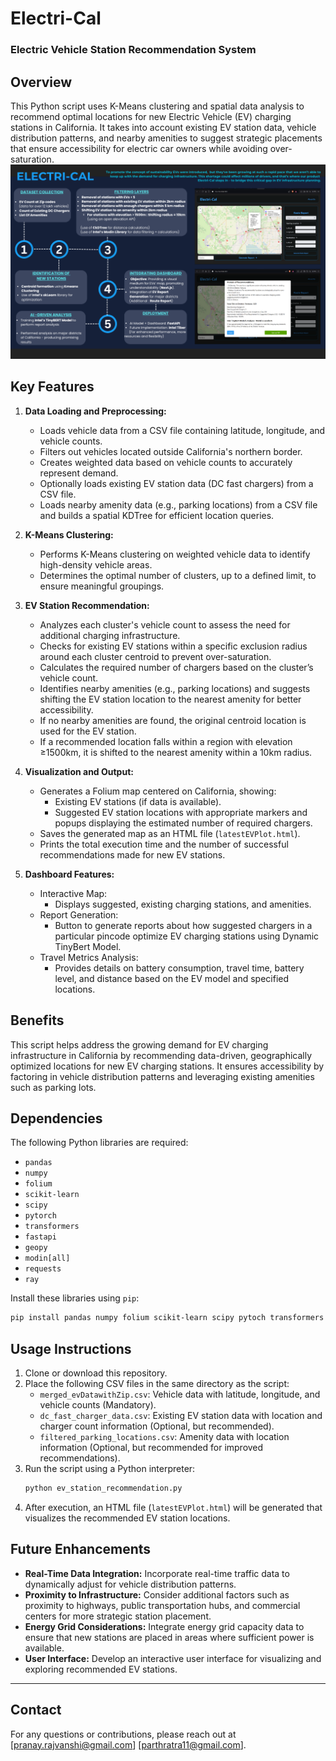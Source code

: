 # Electri-Cal 
### Electric Vehicle Station Recommendation System

## Overview
This Python script uses K-Means clustering and spatial data analysis to recommend optimal locations for new Electric Vehicle (EV) charging stations in California. It takes into account existing EV station data, vehicle distribution patterns, and nearby amenities to suggest strategic placements that ensure accessibility for electric car owners while avoiding over-saturation.
![Electri-Cal Architeture](Architecture/ElectriCal_Architecture.png)

## Key Features
1. **Data Loading and Preprocessing:**
   - Loads vehicle data from a CSV file containing latitude, longitude, and vehicle counts.
   - Filters out vehicles located outside California's northern border.
   - Creates weighted data based on vehicle counts to accurately represent demand.
   - Optionally loads existing EV station data (DC fast chargers) from a CSV file.
   - Loads nearby amenity data (e.g., parking locations) from a CSV file and builds a spatial KDTree for efficient location queries.

2. **K-Means Clustering:**
   - Performs K-Means clustering on weighted vehicle data to identify high-density vehicle areas.
   - Determines the optimal number of clusters, up to a defined limit, to ensure meaningful groupings.
   
3. **EV Station Recommendation:**
   - Analyzes each cluster's vehicle count to assess the need for additional charging infrastructure.
   - Checks for existing EV stations within a specific exclusion radius around each cluster centroid to prevent over-saturation.
   - Calculates the required number of chargers based on the cluster’s vehicle count.
   - Identifies nearby amenities (e.g., parking locations) and suggests shifting the EV station location to the nearest amenity for better accessibility.
   - If no nearby amenities are found, the original centroid location is used for the EV station.
   - If a recommended location falls within a region with elevation ≥1500km, it is shifted to the nearest amenity within a 10km radius.

4. **Visualization and Output:**
   - Generates a Folium map centered on California, showing:
     - Existing EV stations (if data is available).
     - Suggested EV station locations with appropriate markers and popups displaying the estimated number of required chargers.
   - Saves the generated map as an HTML file (`latestEVPlot.html`).
   - Prints the total execution time and the number of successful recommendations made for new EV stations.
5. **Dashboard Features:**
   - Interactive Map:
     - Displays suggested, existing charging stations, and amenities.
   - Report Generation:
     - Button to generate reports about how suggested chargers in a particular pincode optimize EV charging stations using Dynamic TinyBert Model.
   - Travel Metrics Analysis:
     - Provides details on battery consumption, travel time, battery level, and distance based on the EV model and specified locations.

## Benefits
This script helps address the growing demand for EV charging infrastructure in California by recommending data-driven, geographically optimized locations for new EV charging stations. It ensures accessibility by factoring in vehicle distribution patterns and leveraging existing amenities such as parking lots.

## Dependencies
The following Python libraries are required:
- `pandas`
- `numpy`
- `folium`
- `scikit-learn`
- `scipy`
- `pytorch`
- `transformers`
-  `fastapi`
-  `geopy`
- `modin[all]`
- `requests`
- `ray`

Install these libraries using `pip`:
```bash
pip install pandas numpy folium scikit-learn scipy pytoch transformers fastapi geopy modin[all] requests ray 
```

## Usage Instructions
1. Clone or download this repository.
2. Place the following CSV files in the same directory as the script:
   - `merged_evDatawithZip.csv`: Vehicle data with latitude, longitude, and vehicle counts (Mandatory).
   - `dc_fast_charger_data.csv`: Existing EV station data with location and charger count information (Optional, but recommended).
   - `filtered_parking_locations.csv`: Amenity data with location information (Optional, but recommended for improved recommendations).
3. Run the script using a Python interpreter:
   ```bash
   python ev_station_recommendation.py
   ```
4. After execution, an HTML file (`latestEVPlot.html`) will be generated that visualizes the recommended EV station locations.

## Future Enhancements
- **Real-Time Data Integration:** Incorporate real-time traffic data to dynamically adjust for vehicle distribution patterns.
- **Proximity to Infrastructure:** Consider additional factors such as proximity to highways, public transportation hubs, and commercial centers for more strategic station placement.
- **Energy Grid Considerations:** Integrate energy grid capacity data to ensure that new stations are placed in areas where sufficient power is available.
- **User Interface:** Develop an interactive user interface for visualizing and exploring recommended EV stations.

---

## Contact
For any questions or contributions, please reach out at [pranay.rajvanshi@gmail.com] [parthratra11@gmail.com].
